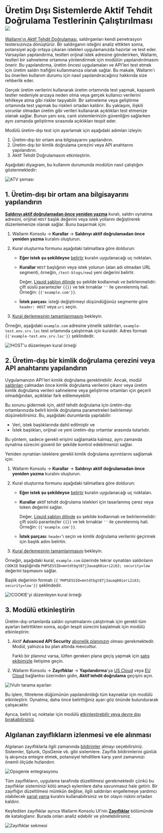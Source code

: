 # Üretim Dışı Sistemlerde Aktif Tehdit Doğrulama Testlerinin Çalıştırılması <a href="../../../about-wallarm/subscription-plans/#subscription-plans"><img src="../../../images/api-security-tag.svg" style="border: none;"></a>

[Wallarm'ın Aktif Tehdit Doğrulaması](overview.md), saldırganları kendi penetrasyon testersızınıza dönüştürür. Bir saldırganın isteğini analiz ettikten sonra, potansiyel açığı ortaya çıkaran istekleri uygulamanızda hazırlar ve test eder. Varsayılan yapılandırma, testleri orijinal istek adresine gönderirken, Wallarm, testleri bir sahneleme ortamına yönlendirmek için modülün yapılandırılmasını önerir. Bu yapılandırma, üretim öncesi uygulamaları ve API'leri test etmek için üretim saldırı trafiğini kullanmanıza olanak sağlar. Bu makale, Wallarm'ı bu önerilen kullanım durumu için nasıl yapılandıracağınız hakkında size rehberlik eder.

Gerçek üretim verilerini kullanarak üretim ortamında test yapmak, kapsamlı testler nedeniyle arızaya neden olma veya gerçek kullanıcı verilerini tehlikeye atma gibi riskler taşıyabilir. Bir sahneleme veya geliştirme ortamında test yapmak bu riskleri ortadan kaldırır. Bu yaklaşım, ilişkili sorunlar olmadan üretim gibi verileri kullanarak açıklıkları test etmenize olanak sağlar. Bunun yanı sıra, canlı sistemlerinizin güvenliğini sağlarken aynı zamanda geliştirme sırasında açıklıkları tespit eder.

Modülü üretim-dışı test için ayarlamak için aşağıdaki adımları izleyin:

1. Üretim-dışı bir ortam ana bilgisayarını yapılandırın.
1. Üretim-dışı bir kimlik doğrulama çerezini veya API anahtarını yapılandırın.
1. Aktif Tehdit Doğrulamasını etkinleştirin.

Aşağıdaki diyagram, bu kullanım durumunda modülün nasıl çalıştığını göstermektedir:

![ATV şeması](../../images/vulnerability-detection/active-threat-verification-scheme-staging.png)

## 1. Üretim-dışı bir ortam ana bilgisayarını yapılandırın

[**Saldırıyı aktif doğrulamadan önce yeniden yazma**](modify-requests-before-replay.md) kuralı, saldırı oynatma adresini, orijinal `HOST` başlık değerini veya istek yollarını değiştirerek düzenlemenize olanak sağlar. Bunu başarmak için:

1. Wallarm Konsolu → **Kurallar** → **Saldırıyı aktif doğrulamadan önce yeniden yazma** kuralını oluşturun.
1. Kural oluşturma formunu aşağıdaki talimatlara göre doldurun:

      * **Eğer istek şu şekildeyse** [belirtir](../../user-guides/rules/rules.md#branch-description) kuralın uygulanacağı uç noktaları.
      * **Kurallar** `HOST` başlığının veya istek yolunun (alan adı olmadan URL segmenti, örneğin, `/test-blogs/new`) yeni değerini belirtir.

        Değer, [Liquid şablon dilinde](https://shopify.github.io/liquid/) şu şekilde kodlanmalı ve belirlenmelidir: çift süslü parantezler `{{}}` ve tek tırnaklar `''` ile çevrelenmiş hali. Örneğin: `{{'example.com'}}`.
      
      * **İstek parçası**: isteği değiştirmeyi düşündüğünüz segmente göre `header: HOST` veya `uri` seçin.
1. [Kural derlemesinin tamamlanmasını](../../user-guides/rules/rules.md) bekleyin.

Örneğin, aşağıdaki `example.com` adresine yönelik saldırıları, `example-test.env.srv.loc` test ortamında çalıştırmak için kuraldır. Adres formatı `{{'example-test.env.srv.loc'}}` şeklindedir.

![!HOST'u düzenleyen kural örneği](../../images/user-guides/rules/rewrite-request-example-host.png)

## 2. Üretim-dışı bir kimlik doğrulama çerezini veya API anahtarını yapılandırın

Uygulamanızın API'leri kimlik doğrulama gerektirebilir. Ancak, modül [saldırıları](overview.md#test-request-security) çalmadan önce kimlik doğrulama verilerini çıkarır veya üretim kimlik doğrulama verileri sahneleme veya geliştirme ortamları için geçerli olmadığından, açıklıklar fark edilemeyebilir.

Bu sorunu gidermek için, aktif tehdit doğrulama için üretim-dışı ortamlarınızda belirli kimlik doğrulama parametreleri belirlemeyi düşünebilirsiniz. Bu, aşağıdaki durumlarda yapılabilir:

* Veri, istek başlıklarında dahil edilmiştir ve
* İstek başlıkları, orijinal ve yeni üretim-dışı ortamlar arasında tutarlıdır.

Bu yöntem, sadece gerekli erişimi sağlamakla kalmaz, aynı zamanda oynatma sürecini güvenli bir şekilde kontrol edebilmenizi sağlar.

Yeniden oynatılan isteklere gerekli kimlik doğrulama ayrıntılarını sağlamak için:

1. Wallarm Konsolu → **Kurallar** → **Saldırıyı aktif doğrulamadan önce yeniden yazma** kuralını oluşturun.
1. Kural oluşturma formunu aşağıdaki talimatlara göre doldurun:

    * **Eğer istek şu şekildeyse** [belirtir](../../user-guides/rules/rules.md#branch-description) kuralın uygulanacağı uç noktaları.
    * **Kurallar** aktif tehdit doğrulama istekleri için tasarlanmış çerez veya token değerini sağlar.

        Değer, [Liquid şablon dilinde](https://shopify.github.io/liquid/) şu şekilde kodlanmalı ve belirlenmelidir: çift süslü parantezler `{{}}` ve tek tırnaklar `''` ile çevrelenmiş hali. Örneğin: `{{'example.com'}}`.

    * **İstek parçası**: `header`'ı seçin ve kimlik doğrulama verilerini geçirmek için başlık adını belirtin.
1. [Kural derlemesinin tamamlanmasını](../../user-guides/rules/rules.md) bekleyin.

Örneğin, aşağıdaki kural, `example.com` üzerinde tekrar oynatılan saldırıların `COOKIE` başlığında `PHPSESSID=mntdtbgt87j3auaq60iori2i63; security=low` değerini taşımasını sağlar.

Başlık değerinin formatı `{{'PHPSESSID=mntdtbgt87j3auaq60iori2i63; security=low'}}` şeklindedir.

![!COOKIE'yi düzenleyen kural örneği](../../images/user-guides/rules/rewrite-request-example-cookie.png)

## 3. Modülü etkinleştirin

Üretim-dışı ortamlarda saldırı oynatmalarını çalıştırmak için gerekli tüm ayarları belirttikten sonra, açığın tespit sürecini başlatmak için modülü etkinleştirin:

1. Aktif **Advanced API Security** [abonelik planınızın](../../about-wallarm/subscription-plans.md#subscription-plans) olması gerekmektedir. Modül, yalnızca bu plan altında mevcuttur.

    Farklı bir planınız varsa, lütfen gereken plana geçiş yapmak için [satış ekibimizle](mailto:sales@wallarm.com) iletişime geçin.
1. Wallarm Konsolu → **Zayıflıklar** → **Yapılandırma**'ya [US Cloud](https://us1.my.wallarm.com/vulnerabilities/active?configure=true) veya [EU Cloud](https://my.wallarm.com/vulnerabilities/active?configure=true) bağlantısı üzerinden gidin, **Aktif tehdit doğrulama** geçişini açın.

![!Vuln tarama ayarları](../../images/user-guides/vulnerabilities/vuln-scan-settings.png)

Bu işlem, filtreleme düğümünün yapılandırıldığı tüm kaynaklar için modülü etkinleştirir. Oynatma, daha önce belirttiğiniz ayarı göz önünde bulundurarak çalışacaktır.

Ayrıca, belirli uç noktalar için modülü [etkinleştirebilir veya devre dışı bırakabilirsiniz](enable-disable-active-threat-verification.md).

## Algılanan zayıflıkların izlenmesi ve ele alınması

Algılanan zayıflıklarla ilgili zamanında [bildirimler](../../user-guides/settings/integrations/integrations-intro.md) almayı seçebilirsiniz. Sistemler, Splunk, OpsGenie vb. gibi sistemlere. Zayıflık bildirimlerini günlük iş akışınıza entegre etmek, potansiyel tehditlere karşı yanıt zamanınızı önemli ölçüde hızlandırır.

![Opsgenie entegrasyonu](../../images/user-guides/settings/integrations/add-opsgenie-integration-vulns.png)

Tüm zayıflıkların, uygulama tarafında düzeltilmesi gerekmektedir çünkü bu zayıflıklar sisteminizi kötü amaçlı eylemlere daha savunmasız hale getirir. Bir zayıflığın düzeltilmesi mümkün değilse, ilgili saldırıları engellemeye yardımcı olabilecek  [sanal yama](../../user-guides/rules/vpatch-rule.md) kuralını kullanabilirsiniz ve bir olayın riskini ortadan kaldırır.

Keşfedilen zayıflıklar ayrıca Wallarm Konsolu UI'nin [**Zayıflıklar**](../../user-guides/vulnerabilities.md) bölümünde de kataloglanır. Burada onları analiz edebilir ve yönetebilirsiniz.

![Zayıflıklar sekmesi](../../images/user-guides/vulnerabilities/check-vuln.png)
